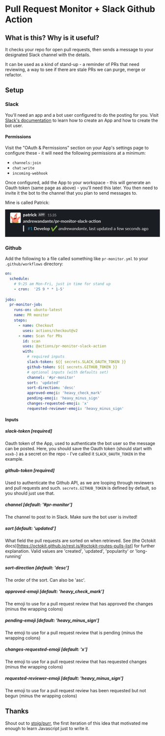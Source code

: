# Pull Request Monitor + Slack Github Action

## What is this? Why is it useful?

It checks your repo for open pull requests, then sends a message to your designated
Slack channel with the details.

It can be used as a kind of stand-up - a reminder of PRs that need reviewing, a way
to see if there are stale PRs we can purge, merge or refactor.

## Setup

### Slack

You'll need an app and a bot user configured to do the posting for you. Visit 
[Slack's documentation](https://api.slack.com/bot-users#creating-bot-user) 
to learn how to create an App and how to create the bot user. 

#### Permissions

Visit the "OAuth & Permissions" section on your App's settings page to configure 
these - it will need the following permissions at a minimum:

- `channels:join`
- `chat:write`
- `incoming-webhook`

Once configured, add the App to your workspace - this will generate an Oauth token
(same page as above) - you'll need this later. You then need to invite it the
bot to the channel that you plan to send messages to.

Mine is called Patrick:

![Screenshot](./img/screenshot1.png)

### Github

Add the following to a file called something like `pr-monitor.yml` to your `.github/workflows` directory:

```yaml
on:
  schedule:
    # 9:25 am Mon-Fri, just in time for stand up
    - cron:  '25 9 * * 1-5' 

jobs:
  pr-monitor-job:
    runs-on: ubuntu-latest
    name: PR monitor
    steps:
      - name: Checkout
        uses: actions/checkout@v2
      - name: Scan for PRs
        id: scan
        uses: @actions/pr-monitor-slack-action
        with:
          # required inputs
          slack-token: ${{ secrets.SLACK_OAUTH_TOKEN }}
          github-token: ${{ secrets.GITHUB_TOKEN }}
          # optional inputs (with defaults set)
          channel: '#pr-monitor'
          sort: 'updated'
          sort-direction: 'desc'
          approved-emoji: 'heavy_check_mark'
          pending-emoji: 'heavy_minus_sign'
          changes-requested-emoji: 'x'
          requested-reviewer-emoji: 'heavy_minus_sign'
```

#### Inputs

##### slack-token [required]

Oauth token of the App, used to authenticate the bot user so the message can be
posted. Here, you should save the Oauth token (should start with `xoxb-`) as a
secret on the repo - I've called it `SLACK_OAUTH_TOKEN` in the example.

##### github-token [required]

Used to authenticate the Github API, as we are looping through reviewers and pull
requests and such. `secrets.GITHUB_TOKEN` is defined by default, so you should
just use that.

##### channel [default: '#pr-monitor'] 

The channel to post to in Slack. Make sure the bot user is invited!

##### sort [default: 'updated']

What field the pull requests are sorted on when retrieved. See 
(the Octokit docs)[https://octokit.github.io/rest.js/#octokit-routes-pulls-list]
for further explanation. Valid values are 'created', 'updated', 'popularity'
or 'long-running'

##### sort-direction [default: 'desc']

The order of the sort. Can also be 'asc'.

##### approved-emoji [default: 'heavy_check_mark']

The emoji to use for a pull request review that has approved the changes
(minus the wrapping colons)

##### pending-emoji [default: 'heavy_minus_sign']

The emoji to use for a pull request review that is pending (minus the 
wrapping colons)

##### changes-requested-emoji [default: 'x']

The emoji to use for a pull request review that has requested changes (minus
the wrapping colons)

##### requested-reviewer-emoji [default: 'heavy_minus_sign']

The emoji to use for a pull request review has been requested but not begun
(minus the wrapping colons)

## Thanks

Shout out to [stojg/purr](https://github.com/stojg/purr), the first iteration of
this idea that motivated me enough to learn Javascript just to write it.
